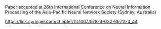 Paper accepted at 26th International Conference on Neural Information Processing of the Asia-Pacific Neural Network Society (Sydney, Australia)

https://link.springer.com/chapter/10.1007/978-3-030-36711-4_44 
